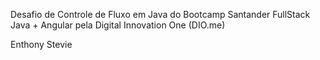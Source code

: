 Desafio de Controle de Fluxo em Java do Bootcamp Santander FullStack Java + Angular pela Digital Innovation One (DIO.me)

Enthony Stevie
